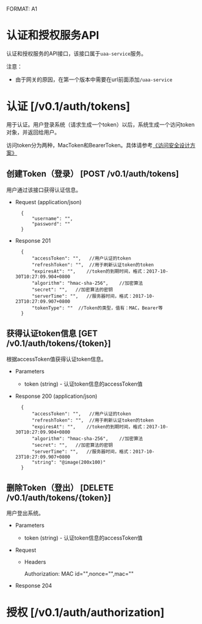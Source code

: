 FORMAT: A1

# 认证和授权服务API

认证和授权服务的API接口，该接口属于`uaa-service`服务。

注意：

- 由于网关的原因，在第一个版本中需要在url前面添加`/uaa-service`


#  认证 [/v0.1/auth/tokens]

用于认证。用户登录系统（请求生成一个token）以后，系统生成一个访问token对象，并返回给用户。

访问token分为两种，MacToken和BearerToken。具体请参考[《访问安全设计方案》](http://doc.dynamax.io/document/design/auth-design.html)

## 创建Token（登录） [POST /v0.1/auth/tokens]

用户通过该接口获得认证信息。

+ Request (application/json)

        {
            "username": "",
            "password": ""
        }

+ Response 201

        {
            "accessToken": "",   //用户认证的token
            "refreshToken": "",  //用于刷新认证token的token
            "expiresAt": "",    //token的到期时间，格式：2017-10-30T10:27:09.904+0800
            "algorithm": "hmac-sha-256",    //加密算法
            "secret": "",   //加密算法的密钥
            "serverTime": "",   //服务器时间，格式：2017-10-23T10:27:09.907+0800
            "tokenType": ""  //Token的类型，值有：MAC，Bearer等
        }
    
## 获得认证token信息 [GET /v0.1/auth/tokens/{token}]

根据accessToken值获得认证token信息。

+ Parameters
    + token (string) - 认证token信息的accessToken值

+ Response 200 (application/json)

        {
            "accessToken": "",   //用户认证的token
            "refreshToken": "",  //用于刷新认证token的token
            "expiresAt": "",    //token的到期时间，格式：2017-10-30T10:27:09.904+0800
            "algorithm": "hmac-sha-256",    //加密算法
            "secret": "",   //加密算法的密钥
            "serverTime": "",   //服务器时间，格式：2017-10-23T10:27:09.907+0800
            "string": "@image(200x100)"
        }

## 删除Token（登出） [DELETE /v0.1/auth/tokens/{token}]

用户登出系统。

+ Parameters

    + token (string) - 认证token信息的accessToken值
    
+ Request
    + Headers
    
        Authorization: MAC id="",nonce="",mac=""

+ Response 204

# 授权 [/v0.1/auth/authorization]
